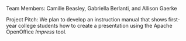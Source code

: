 Team Members: Camille Beasley, Gabriella Berlanti, and Allison Gaerke   

Project Pitch: We plan to develop an instruction manual that shows first-year college students how to create a presentation using the Apache OpenOffice _Impress_ tool. 
